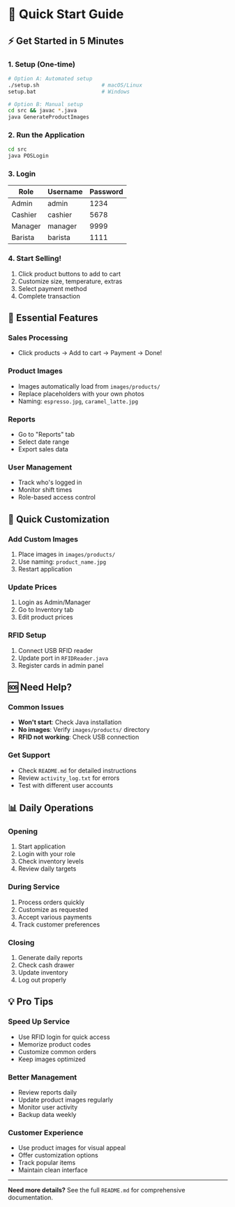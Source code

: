 # 🚀 Quick Start Guide

## ⚡ Get Started in 5 Minutes

### 1. Setup (One-time)
```bash
# Option A: Automated setup
./setup.sh                    # macOS/Linux
setup.bat                     # Windows

# Option B: Manual setup
cd src && javac *.java
java GenerateProductImages
```

### 2. Run the Application
```bash
cd src
java POSLogin
```

### 3. Login
| Role | Username | Password |
|------|----------|----------|
| Admin | admin | 1234 |
| Cashier | cashier | 5678 |
| Manager | manager | 9999 |
| Barista | barista | 1111 |

### 4. Start Selling!
1. Click product buttons to add to cart
2. Customize size, temperature, extras
3. Select payment method
4. Complete transaction

## 🎯 Essential Features

### **Sales Processing**
- Click products → Add to cart → Payment → Done!

### **Product Images**
- Images automatically load from `images/products/`
- Replace placeholders with your own photos
- Naming: `espresso.jpg`, `caramel_latte.jpg`

### **Reports**
- Go to "Reports" tab
- Select date range
- Export sales data

### **User Management**
- Track who's logged in
- Monitor shift times
- Role-based access control

## 🔧 Quick Customization

### Add Custom Images
1. Place images in `images/products/`
2. Use naming: `product_name.jpg`
3. Restart application

### Update Prices
1. Login as Admin/Manager
2. Go to Inventory tab
3. Edit product prices

### RFID Setup
1. Connect USB RFID reader
2. Update port in `RFIDReader.java`
3. Register cards in admin panel

## 🆘 Need Help?

### Common Issues
- **Won't start**: Check Java installation
- **No images**: Verify `images/products/` directory
- **RFID not working**: Check USB connection

### Get Support
- Check `README.md` for detailed instructions
- Review `activity_log.txt` for errors
- Test with different user accounts

## 📊 Daily Operations

### Opening
1. Start application
2. Login with your role
3. Check inventory levels
4. Review daily targets

### During Service
1. Process orders quickly
2. Customize as requested
3. Accept various payments
4. Track customer preferences

### Closing
1. Generate daily reports
2. Check cash drawer
3. Update inventory
4. Log out properly

## 💡 Pro Tips

### Speed Up Service
- Use RFID login for quick access
- Memorize product codes
- Customize common orders
- Keep images optimized

### Better Management
- Review reports daily
- Update product images regularly
- Monitor user activity
- Backup data weekly

### Customer Experience
- Use product images for visual appeal
- Offer customization options
- Track popular items
- Maintain clean interface

---

**Need more details?** See the full `README.md` for comprehensive documentation. 